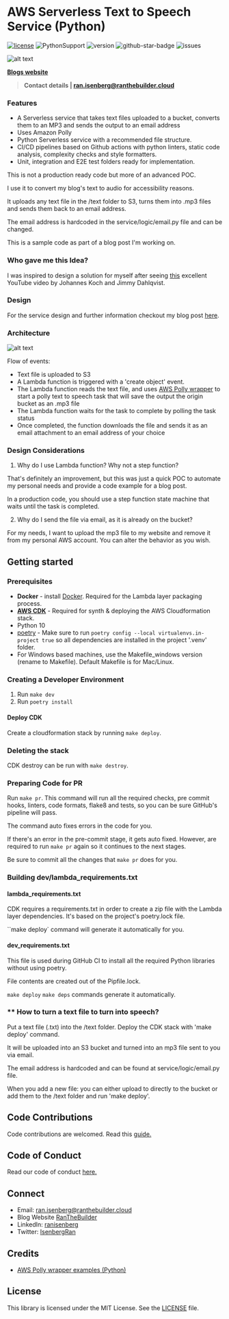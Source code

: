 
# AWS Serverless Text to Speech Service (Python)

[![license](https://img.shields.io/github/license/ran-isenberg/aws-text-to-speech)](https://github.com/ran-isenberg/aws-text-to-speech/blob/master/LICENSE)
![PythonSupport](https://img.shields.io/static/v1?label=python&message=3.10&color=blue?style=flat-square&logo=python)
![version](https://img.shields.io/github/v/release/ran-isenberg/aws-text-to-speech)
![github-star-badge](https://img.shields.io/github/stars/ran-isenberg/aws-text-to-speech.svg?style=social)
![issues](https://img.shields.io/github/issues/ran-isenberg/aws-text-to-speech)

![alt text](https://github.com/ran-isenberg/aws-text-to-speech/blob/main/banner.png?raw=true)

**[Blogs website](https://www.ranthebuilder.cloud)**
> **Contact details | ran.isenberg@ranthebuilder.cloud**



### **Features**

- A Serverless service that takes text files uploaded to a bucket, converts them to an MP3 and sends the output to an email address
- Uses Amazon Polly
- Python Serverless service with a recommended file structure.
- CI/CD pipelines based on Github actions with python linters, static code analysis, complexity checks and style formatters.
- Unit, integration and E2E test folders ready for implementation.

This is not a production ready code but more of an advanced POC.

I use it to convert my blog's text to audio for accessibility reasons.

It uploads any text file in the /text folder to S3, turns them into .mp3 files and sends them back to an email address.

The email address is hardcoded in the service/logic/email.py file and can be changed.

This is a sample code as part of a blog post I'm working on.

### Who gave me this Idea?

I was inspired to design a solution for myself after seeing [this](https://www.youtube.com/watch?v=k-U_YJiuLGs) excellent YouTube video by Johannes Koch and Jimmy Dahlqvist.

### Design

For the service design and further information checkout my blog post [here](https://www.ranthebuilder.cloud/post/serverless-empowers-accessibility-convert-text-to-speech-with-amazon-polly).

### Architecture

![alt text](https://github.com/ran-isenberg/aws-text-to-speech/blob/main/hld.png?raw=true)

Flow of events:
- Text file is uploaded to S3
- A Lambda function is triggered with a 'create object' event.
- The Lambda function reads the text file, and uses [AWS Polly wrapper](https://github.com/awsdocs/aws-doc-sdk-examples/tree/main/python/example_code/polly#code-examples) to start a polly text to speech task that will save the output the origin bucket as an .mp3 file
- The Lambda function waits for the task to complete by polling the task status
- Once completed, the function downloads the file and sends it as an email attachment to an email address of your choice

### Design Considerations
1. Why do I use Lambda function? Why not a step function?

That's definitely an improvement, but this was just a quick POC to automate my personal needs and provide a code example for a blog post.

In a production code, you should use a step function state machine that waits until the task is completed.

2. Why do I send the file via email, as it is already on the bucket?

For my needs, I want to upload the mp3 file to my website and remove it from my personal AWS account. You can alter the behavior as you wish.
## Getting started
### **Prerequisites**

* **Docker** - install [Docker](https://www.docker.com/). Required for the Lambda layer packaging process.
* **[AWS CDK](cdk.md)** - Required for synth & deploying the AWS Cloudformation stack.
* Python 10
* [poetry](https://pypi.org/project/poetry/) - Make sure to run ``poetry config --local virtualenvs.in-project true`` so all dependencies are installed in the project '.venv' folder.
* For Windows based machines, use the Makefile_windows version (rename to Makefile). Default Makefile is for Mac/Linux.

### **Creating a Developer Environment**

1. Run ``make dev``
2. Run ``poetry install``

#### **Deploy CDK**

Create a cloudformation stack by running ``make deploy``.

### **Deleting the stack**

CDK destroy can be run with ``make destroy``.

### **Preparing Code for PR**

Run ``make pr``. This command will run all the required checks, pre commit hooks, linters, code formats, flake8 and tests, so you can be sure GitHub's pipeline will pass.

The command auto fixes errors in the code for you.

If there's an error in the pre-commit stage, it gets auto fixed. However, are required to run ``make pr`` again so it continues to the next stages.

Be sure to commit all the changes that ``make pr`` does for you.

### **Building dev/lambda_requirements.txt**

#### lambda_requirements.txt

CDK requires a requirements.txt in order to create a zip file with the Lambda layer dependencies. It's based on the project's poetry.lock file.

``make deploy` command will generate it automatically for you.

#### dev_requirements.txt

This file is used during GitHub CI to install all the required Python libraries without using poetry.

File contents are created out of the Pipfile.lock.

``make deploy`` ``make deps`` commands generate it automatically.

 ### ** How to turn a text file to turn into speech?

Put a text file (.txt) into the /text folder. Deploy the CDK  stack with 'make deploy' command.

It will be uploaded into an S3 bucket and turned into an mp3 file sent to you via email.

The email address is hardcoded and can be found at service/logic/email.py file.

When you add a new file: you can either upload to directly to the bucket or add them to the /text folder and run 'make deploy'.

## Code Contributions
Code contributions are welcomed. Read this [guide.](https://github.com/ran-isenberg/aws-lambda-handler-cookbook/blob/main/CONTRIBUTING.md)

## Code of Conduct
Read our code of conduct [here.](https://github.com/ran-isenberg/aws-lambda-handler-cookbook/blob/main/CODE_OF_CONDUCT.md)

## Connect
* Email: [ran.isenberg@ranthebuilder.cloud](mailto:ran.isenberg@ranthebuilder.cloud)
* Blog Website [RanTheBuilder](https://www.ranthebuilder.cloud)
* LinkedIn: [ranisenberg](https://www.linkedin.com/in/ranisenberg/)
* Twitter: [IsenbergRan](https://twitter.com/IsenbergRan)

## Credits
* [AWS Polly wrapper examples (Python)](https://github.com/awsdocs/aws-doc-sdk-examples/tree/main/python/example_code/polly#code-examples)

## License
This library is licensed under the MIT License. See the [LICENSE](https://github.com/ran-isenberg/aws-lambda-handler-cookbook/blob/main/LICENSE) file.
